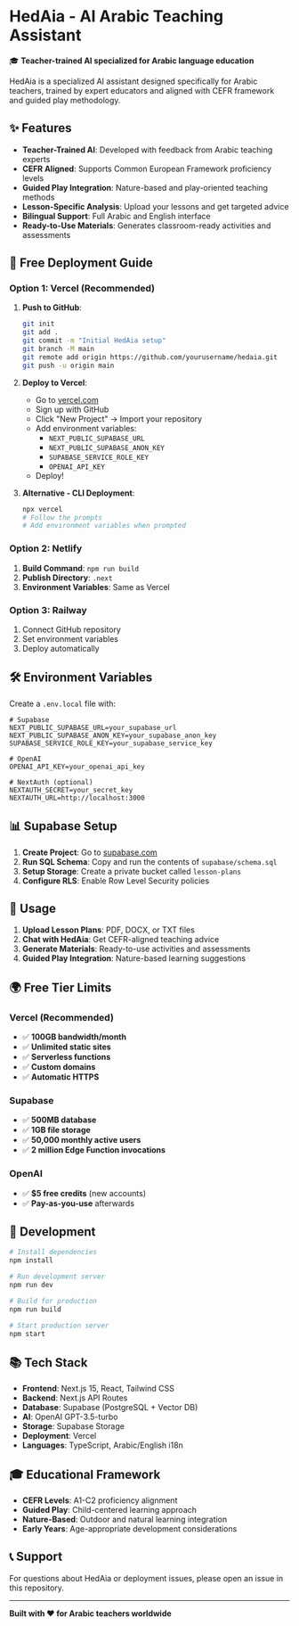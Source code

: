 # HedAia - AI Arabic Teaching Assistant

🎓 **Teacher-trained AI specialized for Arabic language education**

HedAia is a specialized AI assistant designed specifically for Arabic teachers, trained by expert educators and aligned with CEFR framework and guided play methodology.

## ✨ Features

- **Teacher-Trained AI**: Developed with feedback from Arabic teaching experts
- **CEFR Aligned**: Supports Common European Framework proficiency levels
- **Guided Play Integration**: Nature-based and play-oriented teaching methods
- **Lesson-Specific Analysis**: Upload your lessons and get targeted advice
- **Bilingual Support**: Full Arabic and English interface
- **Ready-to-Use Materials**: Generates classroom-ready activities and assessments

## 🚀 Free Deployment Guide

### Option 1: Vercel (Recommended)

1. **Push to GitHub**:
   ```bash
   git init
   git add .
   git commit -m "Initial HedAia setup"
   git branch -M main
   git remote add origin https://github.com/yourusername/hedaia.git
   git push -u origin main
   ```

2. **Deploy to Vercel**:
   - Go to [vercel.com](https://vercel.com)
   - Sign up with GitHub
   - Click "New Project" → Import your repository
   - Add environment variables:
     - `NEXT_PUBLIC_SUPABASE_URL`
     - `NEXT_PUBLIC_SUPABASE_ANON_KEY`
     - `SUPABASE_SERVICE_ROLE_KEY`
     - `OPENAI_API_KEY`
   - Deploy!

3. **Alternative - CLI Deployment**:
   ```bash
   npx vercel
   # Follow the prompts
   # Add environment variables when prompted
   ```

### Option 2: Netlify

1. **Build Command**: `npm run build`
2. **Publish Directory**: `.next`
3. **Environment Variables**: Same as Vercel

### Option 3: Railway

1. Connect GitHub repository
2. Set environment variables
3. Deploy automatically

## 🛠 Environment Variables

Create a `.env.local` file with:

```env
# Supabase
NEXT_PUBLIC_SUPABASE_URL=your_supabase_url
NEXT_PUBLIC_SUPABASE_ANON_KEY=your_supabase_anon_key
SUPABASE_SERVICE_ROLE_KEY=your_supabase_service_key

# OpenAI
OPENAI_API_KEY=your_openai_api_key

# NextAuth (optional)
NEXTAUTH_SECRET=your_secret_key
NEXTAUTH_URL=http://localhost:3000
```

## 📊 Supabase Setup

1. **Create Project**: Go to [supabase.com](https://supabase.com)
2. **Run SQL Schema**: Copy and run the contents of `supabase/schema.sql`
3. **Setup Storage**: Create a private bucket called `lesson-plans`
4. **Configure RLS**: Enable Row Level Security policies

## 🎯 Usage

1. **Upload Lesson Plans**: PDF, DOCX, or TXT files
2. **Chat with HedAia**: Get CEFR-aligned teaching advice
3. **Generate Materials**: Ready-to-use activities and assessments
4. **Guided Play Integration**: Nature-based learning suggestions

## 🌍 Free Tier Limits

### Vercel (Recommended)
- ✅ **100GB bandwidth/month**
- ✅ **Unlimited static sites**
- ✅ **Serverless functions**
- ✅ **Custom domains**
- ✅ **Automatic HTTPS**

### Supabase
- ✅ **500MB database**
- ✅ **1GB file storage**
- ✅ **50,000 monthly active users**
- ✅ **2 million Edge Function invocations**

### OpenAI
- ✅ **$5 free credits** (new accounts)
- ✅ **Pay-as-you-use** afterwards

## 🔧 Development

```bash
# Install dependencies
npm install

# Run development server
npm run dev

# Build for production
npm run build

# Start production server
npm start
```

## 📚 Tech Stack

- **Frontend**: Next.js 15, React, Tailwind CSS
- **Backend**: Next.js API Routes
- **Database**: Supabase (PostgreSQL + Vector DB)
- **AI**: OpenAI GPT-3.5-turbo
- **Storage**: Supabase Storage
- **Deployment**: Vercel
- **Languages**: TypeScript, Arabic/English i18n

## 🎓 Educational Framework

- **CEFR Levels**: A1-C2 proficiency alignment
- **Guided Play**: Child-centered learning approach
- **Nature-Based**: Outdoor and natural learning integration
- **Early Years**: Age-appropriate development considerations

## 📞 Support

For questions about HedAia or deployment issues, please open an issue in this repository.

---

**Built with ❤️ for Arabic teachers worldwide**
